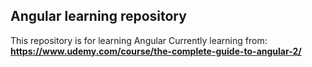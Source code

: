 ## Angular learning repository
This repository is for learning Angular
Currently learning from:<br>**https://www.udemy.com/course/the-complete-guide-to-angular-2/**
